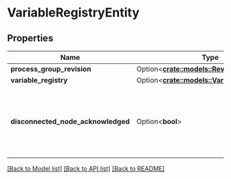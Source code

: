 # VariableRegistryEntity

## Properties

Name | Type | Description | Notes
------------ | ------------- | ------------- | -------------
**process_group_revision** | Option<[**crate::models::RevisionDto**](RevisionDTO.md)> |  | [optional]
**variable_registry** | Option<[**crate::models::VariableRegistryDto**](VariableRegistryDTO.md)> |  | [optional]
**disconnected_node_acknowledged** | Option<**bool**> | Acknowledges that this node is disconnected to allow for mutable requests to proceed. | [optional]

[[Back to Model list]](../README.md#documentation-for-models) [[Back to API list]](../README.md#documentation-for-api-endpoints) [[Back to README]](../README.md)


